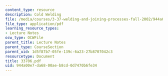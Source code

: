 ```yaml
---
content_type: resource
description: Cold Welding
file: /media/courses/3-37-welding-and-joining-processes-fall-2002/944a00e7da6800aeb8cd0d7470b6fe34_33706.pdf
file_type: application/pdf
learning_resource_types:
- Lecture Notes
ocw_type: OCWFile
parent_title: Lecture Notes
parent_type: CourseSection
parent_uid: 1d5f87b7-05fe-139c-6a23-27b8707042c3
resourcetype: Document
title: 33706.pdf
uid: 944a00e7-da68-00ae-b8cd-0d7470b6fe34
---
```

